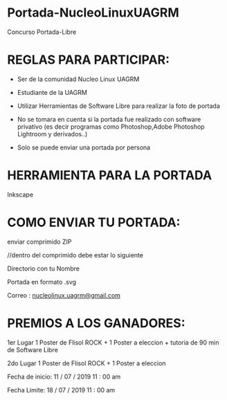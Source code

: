 # Portada-NucleoLinuxUAGRM

Concurso Portada-Libre


# REGLAS PARA PARTICIPAR:

- Ser de la comunidad Nucleo Linux UAGRM

- Estudiante de la UAGRM

- Utilizar Herramientas de Software Libre para realizar la foto de portada

- No se tomara en cuenta si la portada fue realizado con software privativo (es decir programas como Photoshop,Adobe Photoshop Lightroom y derivados..)

- Solo se puede enviar una portada por persona

#

# HERRAMIENTA PARA LA PORTADA

 Inkscape
 
#

# COMO ENVIAR TU PORTADA:

enviar comprimido ZIP

//dentro del comprimido debe  estar lo siguiente

Directorio con tu Nombre

Portada en formato .svg


Correo : nucleolinux.uagrm@gmail.com

#

# PREMIOS A LOS GANADORES:


1er Lugar
	1 Poster de Flisol ROCK + 1 Poster a eleccion + tutoria de 90 min de Software Libre

2do Lugar
	1 Poster de Flisol ROCK + 1 Poster a eleccion
  
  

Fecha de inicio: 11 / 07 / 2019   11 : 00 am

Fecha Limite: 18 / 07 / 2019  11 : 00 am


